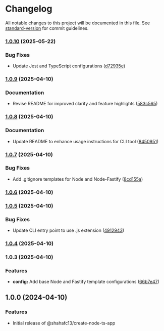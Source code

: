 # Changelog

All notable changes to this project will be documented in this file. See [standard-version](https://github.com/conventional-changelog/standard-version) for commit guidelines.

### [1.0.10](https://github.com/shahafc13/create-node-ts-app/compare/v1.0.9...v1.0.10) (2025-05-22)


### Bug Fixes

* Update Jest and TypeScript configurations ([d72935e](https://github.com/shahafc13/create-node-ts-app/commit/d72935e2a5e188cb1a136c5901271108d5aaa6d3))

### [1.0.9](https://github.com/shahafc13/create-node-ts-app/compare/v1.0.8...v1.0.9) (2025-04-10)


### Documentation

* Revise README for improved clarity and feature highlights ([583c565](https://github.com/shahafc13/create-node-ts-app/commit/583c565d3a674161a11c66e50949ac6579128d3a))

### [1.0.8](https://github.com/shahafc13/create-node-ts-app/compare/v1.0.7...v1.0.8) (2025-04-10)


### Documentation

* Update README to enhance usage instructions for CLI tool ([8450951](https://github.com/shahafc13/create-node-ts-app/commit/84509516623289333dbfb6b364291135b13634c1))

### [1.0.7](https://github.com/shahafc13/create-node-ts-app/compare/v1.0.6...v1.0.7) (2025-04-10)


### Bug Fixes

* Add .gitignore templates for Node and Node-Fastify ([8cd155a](https://github.com/shahafc13/create-node-ts-app/commit/8cd155ad24e28a30532efa7f4262a521ba863cf9))

### [1.0.6](https://github.com/shahafc13/create-node-ts-app/compare/v1.0.5...v1.0.6) (2025-04-10)

### [1.0.5](https://github.com/shahafc13/create-node-ts-app/compare/v1.0.4...v1.0.5) (2025-04-10)


### Bug Fixes

* Update CLI entry point to use .js extension ([4912943](https://github.com/shahafc13/create-node-ts-app/commit/4912943a0aea13ab9a39533bbbfa1f0014a8c7d2))

### [1.0.4](https://github.com/shahafc13/create-node-ts-app/compare/v1.0.3...v1.0.4) (2025-04-10)

### 1.0.3 (2025-04-10)


### Features

* **config:** Add base Node and Fastify template configurations ([66b7e47](https://github.com/shahafc13/create-node-ts-app/commit/66b7e47cc511bd0a869e6708589c42c11ff321e1))

## 1.0.0 (2024-04-10)

### Features

- Initial release of @shahafc13/create-node-ts-app
